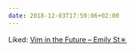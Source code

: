 ```yaml
---
date: 2018-12-03T17:59:06+02:00
---
```


Liked: [Vim in the Future – Emily St＊](https://emily.st/2018/11/13/vim-in-the-future/)
